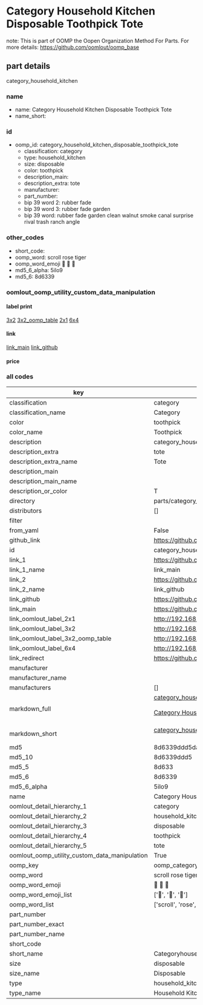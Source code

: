# Category Household Kitchen Disposable Toothpick Tote  

note: This is part of OOMP the Oopen Organization Method For Parts. For more details: https://github.com/oomlout/oomp_base

##  part details
  



category_household_kitchen



### name
* name: Category Household Kitchen Disposable Toothpick Tote
* name_short: 
### id
* oomp_id: category_household_kitchen_disposable_toothpick_tote
  * classification: category
  * type: household_kitchen
  * size: disposable
  * color: toothpick
  * description_main: 
  * description_extra: tote
  * manufacturer: 
  * part_number: 
  * bip 39 word 2: rubber fade
  * bip 39 word 3: rubber fade garden
  * bip 39 word: rubber fade garden clean walnut smoke canal surprise rival trash ranch angle

### other_codes
* short_code: 
* oomp_word: scroll rose tiger
* oomp_word_emoji :scroll: :rose: :tiger:
* md5_6_alpha: 5ilo9
* md5_6: 8d6339






### oomlout_oomp_utility_custom_data_manipulation
#### label print
[3x2](http://192.168.1.245:1112/?label=oomp%205ilo9)
[3x2_oomp_table](http://192.168.1.108:1112/?label=oomp%205ilo9)
[2x1](http://192.168.1.242:1112/?label=oomp%205ilo9)
[6x4](http://192.168.1.55:1112/?label=oomp%205ilo9)    

#### link

[link_main](https://github.com/oomlout/oomlout_oomp_version_1_messy/tree/main/parts/category_household_kitchen_disposable_toothpick_tote) [link_github](https://github.com/oomlout/oomlout_oomp_version_1_messy/tree/main/parts/category_household_kitchen_disposable_toothpick_tote)                             

#### price







### all codes 
| key | value |  
| --- | --- |  
| classification | category |  
| classification_name | Category |  
| color | toothpick |  
| color_name | Toothpick |  
| description | category_household_kitchen |  
| description_extra | tote |  
| description_extra_name | Tote |  
| description_main |  |  
| description_main_name |  |  
| description_or_color | T  |  
| directory | parts/category_household_kitchen_disposable_toothpick_tote |  
| distributors | [] |  
| filter |  |  
| from_yaml | False |  
| github_link | https://github.com/oomlout/oomlout_oomp_part_src/tree/main/parts/category_household_kitchen_disposable_toothpick_tote |  
| id | category_household_kitchen_disposable_toothpick_tote |  
| link_1 | https://github.com/oomlout/oomlout_oomp_version_1_messy/tree/main/parts/category_household_kitchen_disposable_toothpick_tote |  
| link_1_name | link_main |  
| link_2 | https://github.com/oomlout/oomlout_oomp_version_1_messy/tree/main/parts/category_household_kitchen_disposable_toothpick_tote |  
| link_2_name | link_github |  
| link_github | https://github.com/oomlout/oomlout_oomp_version_1_messy/tree/main/parts/category_household_kitchen_disposable_toothpick_tote |  
| link_main | https://github.com/oomlout/oomlout_oomp_version_1_messy/tree/main/parts/category_household_kitchen_disposable_toothpick_tote |  
| link_oomlout_label_2x1 | http://192.168.1.242:1112/?label=oomp%205ilo9 |  
| link_oomlout_label_3x2 | http://192.168.1.245:1112/?label=oomp%205ilo9 |  
| link_oomlout_label_3x2_oomp_table | http://192.168.1.108:1112/?label=oomp%205ilo9 |  
| link_oomlout_label_6x4 | http://192.168.1.55:1112/?label=oomp%205ilo9 |  
| link_redirect | https://github.com/oomlout/oomlout_oomp_version_1_messy/tree/main/parts/category_household_kitchen_disposable_toothpick_tote |  
| manufacturer |  |  
| manufacturer_name |  |  
| manufacturers | [] |  
| markdown_full | [category_household_kitchen_disposable_toothpick_tote](none)<br>[](none)<br>[Category Household Kitchen Disposable Toothpick Tote](none)<br><br> |  
| markdown_short | [category_household_kitchen_disposable_toothpick_tote](none)<br><br> |  
| md5 | 8d6339ddd5da6423337b62a4bf5475e6 |  
| md5_10 | 8d6339ddd5 |  
| md5_5 | 8d633 |  
| md5_6 | 8d6339 |  
| md5_6_alpha | 5ilo9 |  
| name | Category Household Kitchen Disposable Toothpick Tote |  
| oomlout_detail_hierarchy_1 | category |  
| oomlout_detail_hierarchy_2 | household_kitchen |  
| oomlout_detail_hierarchy_3 | disposable |  
| oomlout_detail_hierarchy_4 | toothpick |  
| oomlout_detail_hierarchy_5 | tote |  
| oomlout_oomp_utility_custom_data_manipulation | True |  
| oomp_key | oomp_category_household_kitchen_disposable_toothpick_tote |  
| oomp_word | scroll rose tiger |  
| oomp_word_emoji | :scroll: :rose: :tiger: |  
| oomp_word_emoji_list | [':scroll:', ':rose:', ':tiger:'] |  
| oomp_word_list | ['scroll', 'rose', 'tiger'] |  
| part_number |  |  
| part_number_exact |  |  
| part_number_name |  |  
| short_code |  |  
| short_name | Categoryhouseholdkitchen |  
| size | disposable |  
| size_name | Disposable |  
| type | household_kitchen |  
| type_name | Household Kitchen |  
